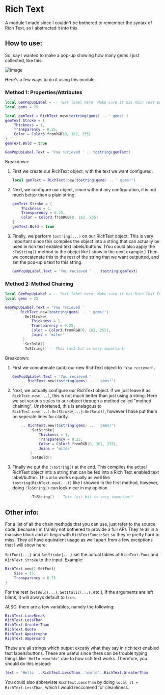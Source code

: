 # Rich Text

A module I made since I couldn't be bothered to remember the syntax of Rich Text, so I abstracted it into this.

## How to use:

So, say I wanted to make a pop-up showing how many gems I just collected, like this:

![image](https://user-images.githubusercontent.com/95715385/210150611-972c1928-6b3b-4c3e-a232-67dc11e9bec7.png)

Here's a few ways to do it using this module.


### Method 1: Properties/Attributes

```lua
local GemPopUpLabel = -- Text label here. Make sure it has Rich Text Enabled!
local gems = 25

local gemText = RichText.new(tostring(gems) .. ' gems!')
gemText.Stroke = {
    Thickness = 1,
    Transparency = 0.25,
    Color = Color3.fromRGB(0, 162, 255)
}
gemText.Bold = true

GemPopUpLabel.Text = 'You recieved ' .. tostring(gemText)
```
Breakdown:

1.  First we create our RichText object, with the text we want configured.
    ```lua
    local gemText = RichText.new(tostring(gems) .. ' gems!')
    ```

2.  Next, we configure our object, since without any configuration, it is not much better than a plain string.
    ```lua
    gemText.Stroke = {
        Thickness = 1,
        Transparency = 0.25,
        Color = Color3.fromRGB(0, 162, 255)
    }
    gemText.Bold = true
    ```
3.  Finally, we perform `tostring(...)` on our RichText object. This is very important since this compiles the object into a string that can actually be used in rich text enabled text labels/buttons. (You could also apply the `:ToString()` method to the obejct like I show in the next example.) Then we concatenate this to the rest of the string that we want outputted, and set the pop-up's text to this string.
    ```lua
    GemPopUpLabel.Text = 'You recieved ' .. tostring(gemText)
    ```

### Method 2: Method Chaining

```lua
local GemPopUpLabel = -- Text label here. Make sure it has Rich Text Enabled!
local gems = 25

GemPopUpLabel.Text = 'You recieved '
    .. RichText.new(tostring(gems) .. ' gems!')
        :SetStroke{
            Thickness = 1,
            Transparency = 0.25,
            Color = Color3.fromRGB(0, 162, 255),
            Joins = 'miter'
        }
        :SetBold()
        :ToString() -- This last bit is very important!
```

Breakdown:

1.  First we concatenate (add) our new RichText object to `'You recieved'`.
    ```lua
    GemPopUpLabel.Text = 'You recieved '
        .. RichText.new(tostring(gems) .. ' gems!')
    ```

2.  Next, we actually configure our RichText object. If we just leave it as `RichText.new(...)`, this is not much better than just using a string. Here we set various styles to our object through a method called "method chaining". Unshortened, this is analagous to `RichText.new(...):SetStroke{...}:SetBold()`, however I have put them on seperate lines for clarity.
    ```lua
        .. RichText.new(tostring(gems) .. ' gems!')
            :SetStroke{
                Thickness = 1,
                Transparency = 0.25,
                Color = Color3.fromRGB(0, 162, 255),
                Joins = 'miter'
            }
            :SetBold()
    ```

3.  Finally we put the `:ToString()` at the end. This compiles the actual RichText object into a string that can be fed into a Rich Text enabled text label/button. This also works equally as well like `tostring(RichText.new(...))` like I showed in the first method, however, doing `:ToString()` can look nicer in my opinion.
    ```lua 
            :ToString() -- This last bit is very important!
    ```

## Other info:

For a list of all the chain methods that you can use, just refer to the source code, because I'm frankly not bothered to provide a full API. They're all in a massive block and all begin with `RichTextFuncs:Set` so they're pretty hard to miss. They all have equivalent usage as well apart from a few exceptions that I will show here:

`SetFont{...}` and `SetStroke{...}` set the actual tables of `RichText.Font` and `RichText.Stroke` to the input. Example:
```lua
RichText.new():SetFont{
    Size = 15,
    Transparency = 0.75
}
```

For the rest (`SetBold(...)`, `SetItalic(...)`, etc.), if the arguments are left blank, it will always default to `true`.

ALSO, there are a few variables, namely the following:
```lua
RichText.LineBreak
RichText.LessThan
RichText.GreaterThan
RichText.Quote
RichText.Apostrophe
RichText.Ampersand
```
These are all strings which output excatly what they say in rich text enabled text labels/buttons. These are useful since there can be trouble typing things like `'Hello <world>'` due to how rich text works. Therefore, you should do this instead:
```lua
text = 'Hello '..RichText.LessThan..'world'..RichText.GreaterThan
```
You could also abbreviate `RichText.LessThan` by doing `local lt = RichText.LessThan`, which I would reccomend for cleanliness.
